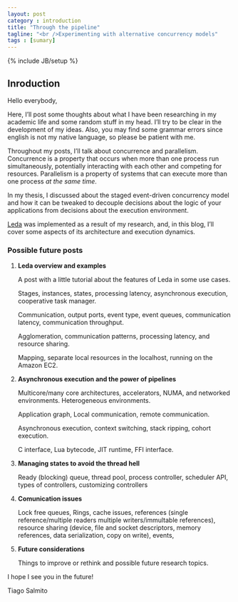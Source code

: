 ```yaml
---
layout: post
category : introduction
title: "Through the pipeline"
tagline: "<br />Experimenting with alternative concurrency models"
tags : [sumary]
---
```

{% include JB/setup %}


## Inroduction


Hello everybody,

Here, I&rsquo;ll post some thoughts about what I have been researching in my academic life and some random stuff in my head. I&rsquo;ll try to be clear in the development of my ideas. Also, you may find some grammar errors since english is not my native language, so please be patient with me.

Throughout my posts, I&rsquo;ll talk about concurrence and parallelism.
Concurrence is a property that occurs when more than one process run simultaneously, potentially interacting with each other and competing for resources.
Parallelism is a property of systems that can execute more than one process *at the same time*. 

In my thesis, I discussed about the staged event-driven concurrency model and how it can be tweaked to decouple decisions about the logic of your applications from decisions about the execution environment.

[Leda](http://leda.co) was implemented as a result of my research, and, in this blog, I&rsquo;ll cover some aspects of its architecture and execution dynamics.


### Possible future posts

1. **Leda overview and examples**

   A post with a little tutorial about the features of Leda in some use cases.

   Stages, instances, states, processing latency, asynchronous execution, cooperative task manager.

   Communication, output ports, event type, event queues, communication latency, communication throughput.

   Agglomeration, communication patterns, processing latency, and resource sharing.

   Mapping, separate local resources in the localhost, running on the Amazon EC2.


1. **Asynchronous execution and the power of pipelines**

   Multicore/many core  architectures, accelerators, NUMA, and networked environments. Heterogeneous environments.

   Application graph, Local communication, remote communication.

   Asynchronous execution, context switching, stack ripping, cohort execution.
   
   C interface, Lua bytecode, JIT runtime, FFI interface.


1. **Managing states to avoid the thread hell**
      
   Ready (blocking) queue, thread pool, process controller, scheduler API, types of controllers, customizing controllers 

1. **Comunication issues**

   Lock free queues, Rings, cache issues, references (single reference/multiple readers multiple writers/immultable references), resource sharing (device, file and socket descriptors, memory references, data serialization, copy on write), events, 

1. **Future considerations**

   Things to improve or rethink and possible future research topics.

I hope I see you in the future!

Tiago Salmito
